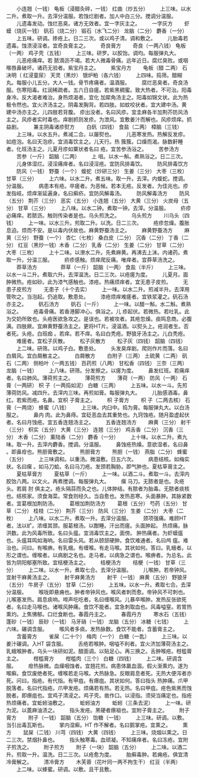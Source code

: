 <!-- { "loadSidebar": true } -->
　　小连翘（一钱） 龟板（浸醋灸碎，一钱） 红曲（炒五分）
　　上三味。以水二升。煮取一升。去滓分温服。若蚀烂剧者。加人中白三分。搅调分温服。
　　儿遗毒发动。蚀烂恶臭。诸方无效者。宜一字灰主之。
　　一字灰方
　　虾蟆（烧灰一钱） 矾石（烧二分） 锻石（水飞二分） 龙脑（二分） 麝香（一分）
　　上五味。研调。掺疮上。日二三次。或以鸡子清。调和敷之。
　　儿胎毒若遗毒。蚀溃浸淫者。宜奇良膏主之。
　　奇良膏方
　　奇良（一两八钱） 龟板（一两） 鸡子壳（五钱）
　　上三味。研罗。以胶饴。调均。每服弹丸大。
　　儿恶疮痛痒。若 脓滴沥不竭。若大人微毒骨痛。远年近日。腐烂臭败。或咽喉唇鼻破坏。诸药无验者。紫宝丹主之。
　　紫宝丹方
　　龟板（醋 二两） 石决明（ 红浸童尿） 天灵（黑炒） 银炉粕（各六钱）
　　上四味。捣筛。醋糊丸。每服小儿五分。大人一钱。骨节疼痛者。温酒服。
　　腐烂恶臭者。奇良汤服。伤寒阳毒。红润稀疏者。五六日自瘥。若紫黑稠蜜。致大热者。不可治。阳毒身冷。反大渴者难治。身热烦渴者。宜化 加犀角汤主之。阳毒如锦文状。此为热极令然也。宜火济汤主之。阴毒发胸背。若四肢。如蚊咬状者。宜大建中汤。黄 建中汤亦主之。儿四肢若背腹。 疹出没者。名曰风疹。宜圭麻各半加荆芥防风汤主之。风疹者实时毒也。痒剧抓则发疹。为泄风。宜敷姜汁而解也。风疹烦痒。抓益剧。
　　兼主阴毒诸疹熨方
　　白矾（四钱） 食盐（二两） 樟脑（三钱）
　　上三味。以水五升。煮减二合。以屡熨也。
　　儿恶寒发热。热解反发疹。如痘泡。名曰天泡疹。宜消毒饮主之。儿天行。热 簇簇。口燥而渴。脉数鼾睡者。化班汤主之。儿夏月疹如粟状者名曰 疮。宜苦参汤浴之。
　　苦参汤方
　　苦参（一斤） 韶脑（二两）
　　上 咀。以水一斛。煮熟浴之。日二三次。
　　儿身体湿烂。浸淫痛痒者。名曰浸淫疮。宜防风排毒饮。
　　防风排毒饮方
　　防风（一钱） 野蚕（一个） 蝮蛇（炒研三分） 生姜（三分） 大枣（三枚） 甘草（三分）
　　上六味。以水二升。煮五味。取一升。去滓。内蝮蛇。搅调。分温服。
　　病患本有疮。卒瘥者。为恶候。若本无疮。反发者。为佳兆也。疹发指岐。烦痒渐延遍身。名曰癣疥。宜防风解毒汤。
　　防风解毒汤方
　　防风（五分） 荆芥（三分） 恶实（五分） 小连翘（五分） 大黄（三分） 火炭母（五分） 甘草（三分）
　　上八味。以水二钟。煮取一钟。去滓。分温服。
　　疥疹必痛痒。若脓沥。触则传染者是也。乌头煎洗之。
　　乌头煎方
　　川乌头（四钱）
　　上一味。以水三升。煎取二升。以洗。日二三次。
　　疮疹忽燥。腹胀息迫。烦而不安。是以毒内伏故也。麻黄野蚕汤主之。
　　麻黄野蚕汤方
　　麻黄（三分） 野蚕（一个） 杏仁（七枚） 桑白皮（二分） 沉香（二分） 丁香（二分） 红豆（黑炒一钱）木香（二分） 乳香（二分） 生姜（二分） 甘草（二分） 大枣（三枚）
　　上十二味。以潦水二升。先煮麻黄。再沸去上沫。内诸药。煮取一升。分温三服。
　　疥疹感触。烦痒爬反痛。唯痒者。宜莽草汤洗之。
　　莽草汤方
　　
　　莽草（一斤） 韶脑（一两） 食盐（半斤）
　　上三味。以水一斗二升。煮取六升。去滓温洗。日二三次。以疮瘥为度。
　　儿夏月。面 肿微热。疮如砂。此为漆气感触也。漆疮。热痛烦痒者。宜无患子皮煎。
　　无患子皮煎方
　　无患子（十个去实）
　　上一味。以水二升。煎减半升。去滓用管吹之。当泡起。仍追取。敷患处。
　　漆疮烦痒难瘥者。宜铁浆灌之。矾石汤亦主之。
　　矾石汤方
　　矾石（一斤）
　　上一味。以醋一斛。水二斛。煮熟浴之。
　　疮毒骨痛。若香港脚冲心。俱浴之。儿 疹起伏。若微热。若吐乳。此为交奶所致也。头疮医欲急攻之。是误也。若被攻者。其疮忽燥。痰鸣息商。必腹满。四肢厥。宜麻黄野蚕汤主之。更将HT片。浸温酒。以熨头上。疮润者生。否者死。头疮。白班痂 。若痒。若不痒。名曰白秃疮。野狼牙汤主之。儿白秃疮。
　　难瘥者。宜松子灰散。
　　松子灰散方
　　松子灰（四钱） 韶脑（四钱）
　　上二味。研筛。以鸡子白。敷患处。
　　头发臭痒剧。爬则作片而落。名曰白屑风。宜白屑散主之。
　　白屑散方
　　白附子（三两） 土硫黄（二两） 矾石（二两） 侧柏叶（一两五钱） 百药煎（八两） 甘松香（四钱） 三奈（三两） 龙脑（一钱）
　　上八味。研筛。分发擦之。以瘥为度。
　　鼻发红班。若痛痒者。名曰肺风。薄荷煎主之。
　　薄荷煎方
　　薄荷（一两） 防风（一两） 石膏（一两研） 枳 子（一两捣如泥） 白糖（三两）
　　上五味。以水一斗。先煎薄荷防风。减四升。去滓内三味。再煎如膏。每服弹丸大。
　　儿胎感酒毒。鼻红。若紫而疮。名鼻。宜枳 子膏主之。
　　枳 子膏方
　　枳 子（二两去核） 石膏（一两烧） 蜂蜜（八钱）
　　上三味。内臼中。捣为膏。每服弹丸大。以白汤服之。
　　鼻内 肉。此为鼻痔。宜砭恶血去其重势也。九窍蚀疮。随月盈虚起伏者。名曰月蚀疮。宜五香连翘汤主之。
　　五香连翘汤方
　　麻黄（三分） 射干（三分） 枳实（五分） 大黄（三分） 连翘（三分） 鸡舌香（二分） 沉香（三分） 木香（二分） 薰陆香（二分） 麝香（一分）
　　上十味。以水二升。煮九味。取一升。去滓内麝香。搅调。分温服。
　　鼻蚀疮热燥。意欲湿者。名曰鼻 。即鼻疳也。熊胆膏敷之。
　　熊胆膏方
　　熊胆（一钱） 燕脂（二分） 蜂蜜（五分）
　　上三味调和。以重汤。微温敷。日五六次。
　　病患结核。如梅实状。名曰瘰 。如马刀蛤。名曰马刀疮。发颈若胸胁。即气肿也。夏枯草膏主之。
　　夏枯草膏方
　　夏枯草（一斤）
　　上一味。以酒二斗。煮取一斗。去滓内胶饴八两。以文火。再煮搅调。每服弹丸大。
　　瘰 马刀。无脓者是也。灸疮头。若肩 肘 俱主之。疮头隔蒜而灸之也。儿体肿结。有脓者为胎毒。无脓者痰核也。结核家。须食海菜。常食则经久。当自愈也。发热恶寒。头面暴肿。其脉紧数者。宜葛根加荆防汤。
　　葛根加荆防汤方
　　葛根（五分） 芍药（五分） 甘草（二分） 桂枝（二分） 荆芥（三分） 防风（三分） 生姜（二分） 大枣（二枚）
　　上八味。以水二升。煮取一升。去滓分温服。
　　颈项强痛。难顾HT 者。法以纩。浓缠其颈。服葛根汤。以酣睡。汗出而瘥。头面肿起。 热烦痛。脉洪数。此为风毒所致。名曰头瘟。宜消毒饮主之。面傍。 肿热痛者。为虾蟆瘟也。头瘟耳鸣如海响。名曰雷头风。若从颐颔硬肿。食饮难通者。名曰鸬 瘟。难治也。问曰。有喉痹。有乳蛾。有缠喉。有走马喉。其状如何。答曰。乳蛾者。以形之谓也。缠喉者。以病剧之名也。走马者。以病急之谓也。喉痹者。为总名。此皆为阴阳郁塞所致。宜桔梗汤主之。
　　桔梗汤方
　　桔梗（一钱） 甘草（三分）
　　上二味。以水一升。煮取七合。去滓分温服。
　　儿喉肿。若帝钟风。宜射干麻黄汤主之。
　　射干麻黄汤方
　　射干（一钱） 麻黄（五分） 野狼牙（五分） 牛房子（五分） 甘草（二分）
　　上五味。以水一升。煮取七合。去滓分温服。
　　喉咙即悬痈也。肿者帝钟风也。喉风者刺而愈。帝钟风不可刺也。儿喉塞发热。肩息痰响。啼声吃吃者。名曰缠喉风。儿暴卒喉肿。发热反张欲死者。名曰走马喉也。诸喉风肿痛。食饮不能者。宜急刺取血也。风毒嗌窒。若胃热熏灼。上焦怫郁。口烂食断也。春霞丹主之。
　　春霞丹方
　　寒水石（五钱） 蓬砂（一钱） 辰砂（一钱） 马牙硝（一钱） 龙脑（五分） 冰糖（七钱）
　　上六味。碾调含服。
　　喉风者多痰。发热脉数。食饮不能者。含蓄膏主之。
　　含蓄膏方
　　雀屎（二十个） 梅肉（一个） 白糖（一匙）
　　上三味。以姜汁碾调。入HT 袋含服。
　　舌疮若喉肿。咽嗌不利者。宜火济加薄荷汤主之。乳蛾喉肿者。乌头一块研如泥。醋面调。以贴足心。再三换之。舌肿喉疮。柑槛膏主之。
　　柑槛膏方
　　柑槛肉（三个） 白糖（四钱）
　　上二味。研调含服。
　　疳热脉微。血燥咽蚀者。宜翘花煎。病患体羸血涸。假火渐熏灼。遂为喉癣。食饮废绝者死。缠喉若走马喉。大热脉急。反眼肩息者死。无热大便泻者亦死。问曰。指疮。有代指。有甲疽。有瘭疽。其状如何。答曰指头 热肿痛。爪甲脱落者。名曰代指疮。爪甲发疮。烦痛若有热。若无热。名曰甲疽。疮色紫黑而蚀脱者。即瘭疽也。宜鸡子清浸之。鸡子壳。凿作口。以浸指。须臾当痛定也。指疮 热烦痛者。宜蚯蚓油敷之。
　　蚯蚓油方
　　蚯蚓（三条去泥）
　　上一味。研为泥。以蓖麻油渍之。
　　指头发疮。黑硬者瘭祖也。宜附子膏主之。
　　附子膏方
　　附子（一钱） 韶脑（五分） 饴糖（一钱）
　　上三味。研调。以敷。当引出毒瓦斯也。
　　掌内湿癣。HT 作不解者。名曰鹅掌疮。宜熏之。
　　熏方
　　鼠屎（二钱） 川芎（四钱） 大黄（四钱）
　　上三味。烧烟以熏之。日二三次。禁烟扑鼻也。
　　指头触寒毒。血顽凝。不知痛痒者。名曰冻疮。宜附子煎洗之。
　　附子煎方
　　附子（一块） 韶脑（五分）
　　上二味。以酒二升。煎取一升。温洗。日二三次。以疮愈为度。
　　胎癣毒肿。若痈疮。俱宜清冷膏解之。
　　清冷膏方
　　木芙蓉（花叶同一两不拘生干） 红豆（半两）
　　上二味。以蜂蜜。研调。以敷。且干且敷。
